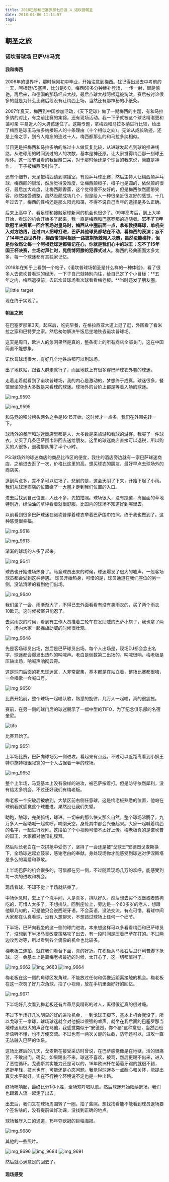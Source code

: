 ```yaml
---
title: 2018巴黎和巴塞罗那七日游_4_诺坎普朝圣
date: 2018-04-06 11:14:57
tags:
---
```


## 朝圣之旅

### 诺坎普球场  巴萨VS马竞  

#### 我和梅西

2006年的世界杯，那时候刚初中毕业，开始注意到梅西。犹记得出发去中考前的一天，阿根廷VS塞黑，比分是6:0，梅西60多分钟替补登场，一传一射，很是惊艳。再后来，和德国的那场经典大战，最后点球大战阿根廷被淘汰，赛后被讨论很多的就是为什么比赛后段没有让梅西上场，当然还有那神秘的小纸条。

2007年夏天，梅西到中国参加活动，《天下足球》做了一期梅西的主题，有和马拉多纳的对比，有之前比赛的集锦，还有现场活动。我一下子就被这个球艺精湛更和蔼可亲 平易近人的大男孩迷住了。这期专题，拿梅西和马拉多纳进行比较，给出了梅西是球王马拉多纳接班人的十条理由（十个相似之处）。无论从成长轨迹，还是上帝之手，到令人难忘的连过十人，梅西都那么的和马拉多纳相似。

节目更是把梅西和马拉多纳的练过十人做反复比较，从进球发起点到球的推进线路，从进球用的时间到过的人的次数，基本是神还原。让大家觉得梅西那一刻球王附体。这一段节目看的我目瞪口呆，对于那时候还是个球盲的我来说，简直是神作，一下子被梅西吸引住了。

还有个细节，天足把梅西请到演播室，有段乒乓球比赛，然后主持人让梅西颠乒乓球，梅西颠的很溜，然后觉得没难度，让梅西颠橙子，橙子也是圆的，依然颠的很好，最后加大难度，让梅西颠香蕉，这个觉得很不友好的，但是梅西依然面带笑容，欣然接受调整，虽然没颠成功几个，但是给人一种很亲近很友好的感觉。十几年过去了，梅西的性格还是那么阳光和蔼，不得不说自己当年的选择是多么正确。

后来上高中了，看足球和接触足球新闻的机会也很少了。09年高考后，到上大学开始，看球的机会开始多了起来，我一直是梅西和巴塞罗那的追随者。**忘不了11年欧冠半决赛第一回合客场对皇马时，梅西从中圈前面一点，拿布教授踩球，单机突入对方防线，连过四人把球打进，巴萨其他球员都站在不动，看梅西的表演；忘不了14年巴西世界杯，梅西带领阿根廷一路披荆斩棘闯入决赛，虽然没能碰杯，但是你依然让每一个阿根廷球迷都铭记在心，你就是我们心中的球王；忘不了15年国王杯决赛，主场对拜仁时，晃倒博阿滕的犯罪式过人**。梅西的经典画面太多太多，每一个球迷都有其独家记忆。

2016年在知乎上看到一个帖子，《诺坎普球场朝圣是什么样的一种体验》，看了很多人去诺坎普看球的经历，一下子自己就特别向往，给自己定了个小目标：**五年之内，梅西退役前，去诺坎普球场看次球看看梅老板。**当时还发了朋友圈。

![little_target](https://user-images.githubusercontent.com/11350907/37881060-9c4a5f1c-30c4-11e8-9c80-0620f7f0589a.jpg)

现在终于实现了。

#### 朝圣之旅

在巴塞罗那第3天，起床后，吃完早餐，在格拉西亚大道上逛了逛，外围看了看米拉之家和巴特罗之家。然后匆匆解决午饭后坐地铁去诺坎普球场。

这天是周日，欧洲人的悠闲果然是真的，整条街上的所有商店全部关门，这在中国简直不能想象。

诺坎普球场很大，有好几个地铁站都可以到球场。

出了地铁站，跟着人群走就行了，而且地铁上有很多穿巴萨球衣外套的球迷。

走着走着就看到了诺坎普球场，我的内心是激动的，梦想终于成真。球迷很多，餐馆里坐的也大多数是来看球的球迷。球场外的台阶上都是等着入场的球迷。

![img_9593](https://user-images.githubusercontent.com/11350907/38741524-ab0c5f3a-3f6c-11e8-8c67-607e5cdaff16.jpg)

![img_9595](https://user-images.githubusercontent.com/11350907/38740777-011b711a-3f6b-11e8-8e93-a561d56b4427.jpg)

和马竞的积分榜头两名之争是16:15开始，这时候才一点多，我们在外围先转一下。

球场外的餐厅和球迷商店里都是人，大多数是来旅游和看球的游客。我买了一件球衣，又买了几条巴萨围巾带回去送给朋友。这里的球迷商店直接可以退税，所以购买的人很多，退税排队排了半个小时。

PS:球场外的球迷商店的商品比市区的便宜，我住的酒店旁边就有一家巴萨球迷商店，之前进去逛了一次，价格比这里的高。想买球衣的朋友，最好早点去球场外的商店买。

逛到两点多，差不多可以进场了。悲剧的是，这会天阴了下来，开始下起了小雨。我们从球迷商店的位置绕了一大圈才走到我们位置的入口。

进去后找到自己位置，人还不多，先拍拍照。球场很大，没有跑道，离里面的草地特别近，绿油油的草坪看着就很舒服，比国内的球场不知道好到哪里去。

以前看到很多巴萨球迷在诺坎普穿着球衣举着巴萨围巾拍照，终于我也做到了。这种感觉很幸福。

![img_9618](https://user-images.githubusercontent.com/11350907/38740776-0099f8f6-3f6b-11e8-9346-73ec1b57a618.jpg)

![img_9613](https://user-images.githubusercontent.com/11350907/38774164-6a9b65f8-4094-11e8-80c8-debca78b9a5c.jpg)

渐渐的球场的人多了起来。

![img_9641](https://user-images.githubusercontent.com/11350907/38740796-072cb87a-3f6b-11e8-8571-09dfbef4a980.jpg)

球员也开始进场热身了。马竞球员出来的时候，球迷爆发了很大的嘘声，一般客场球员都会受到这种待遇。
球员开始热身，可惜的是，球员通道在我们座位的另一侧，没法清晰的看到他们出场。

![img_9640](https://user-images.githubusercontent.com/11350907/38774195-7b7fb8b4-4095-11e8-8c21-f86e4a4afcdd.jpg)

我们坐了一会，雨渐渐大了，不得已去外面看看有没有卖雨衣的，买了两个雨衣10欧元，这时候被宰只能忍了。

去买雨衣的时候，看到有工作人员推着三轮车在发助威的巴萨小旗子，我也拿了两个，场内大家一起摇旗助威的时候很壮观。

![img_9648](https://user-images.githubusercontent.com/11350907/38740795-06d8f8de-3f6b-11e8-9ea8-8fece0e06acf.jpg)

先是客场球员出场，然后是巴萨球员出场。每个人出场是，现场DJ都会念出名字，球迷都会爆发出热烈的呐喊声。老白是倒数第二出场的，呐喊很响，梅老板是压轴出场，呐喊声响彻云霄。

这是球门后面的死忠球迷区，人非常密集，基本都是在站立着，整场比赛都很嗨，一会唱歌一会喊口号。

![img_9650](https://user-images.githubusercontent.com/11350907/38740794-068397d6-3f6b-11e8-9304-19f8dff7c307.jpg)

比赛开始前，整个球场一起唱队歌，熟悉的旋律，几万人一起唱，真的很震撼。

赛前，在另一侧的球门后的球迷展示了一幅中型的TIFO，为了纪念俱乐部的名宿奎尼。

![tifo](https://wx3.sinaimg.cn/mw690/006gC8Esgy1fp16zl31dwj30f608owfb.jpg)

比赛开始了。

![img_9651](https://user-images.githubusercontent.com/11350907/38740791-05c0fbf4-3f6b-11e8-965b-a3427346e39a.jpg)

上半场比赛，巴萨向球场另一侧进攻，看起来有点远。不过可以近距离看到小狮王特尔施特根很寂寞的一个人占据着一半的球场。

![img_9652](https://user-images.githubusercontent.com/11350907/38740790-056e214a-3f6b-11e8-9d24-6c3632e5678f.jpg)

整个上半场，马竞基本上没有像样的进攻，被巴萨按着打。但是防守依然犀利，没有给太多机会。不过还好我们有梅老板。

梅老板一个突破后被放到，大禁区前右侧任意球，这是梅老板熟悉的位置，他站在球前我就感觉这个球要进，果然没让我们失望。

助跑，触球，完美弧线，球进。一切来的那么快又那么自然。整个球场沸腾了。九万多人一起呐喊一起欢呼，响彻天空，身处其中都会兴奋起来。大家一起喊着梅西的名字，一起进行膜拜。这段拍了个小视频可惜不太好上传。梅老板真的是诺坎普的国王，大家都对他顶礼膜拜。

然后队长老白在一次拼抢中受伤了，坚持了一会还是被“戈球王”安德烈戈麦斯换下，全场球迷起立鼓掌，感谢老白的奉献。身处现场你才能感受到球迷对伊涅斯塔是多么的喜爱和尊敬。

上半场巴萨的机会很多的，可惜都在另一侧，不过随着现场几万的欢呼，能感受到每一次的进攻和机会。

现场看球，不知不觉上半场就结束了。

中场休息时，去上了个洗手间，人是真多，排队好久。然后想去买个汉堡或者热狗吃的，可惜人太多了，不想排队。回到座位上，旁边是一个60多岁的老人，想跟他聊几句的，可是他只会说西班牙语，不会英语，没法交流，有点可惜。看球中间大家都在认真看球，没有人想聊天，不想错过球场上任何一个细节。

下半场，巴萨向我坐的这一侧的球门进攻，本来想这样可以多看看梅西和巴萨球员了，没想到下半场马竞改变策略攻了出去，有一段时间是压着巴萨在打的。不过两边攻势对等，所以看到各个偶像的机会也比较多。

梅老板三连拍，就在我们看台下面，真的好近。在积极从马竞右后卫菲利普脚下抢球。这一会基本上是离梅老板最近的时候，太开心了，这一切都值得了。

![img_9662](https://user-images.githubusercontent.com/11350907/38740789-05209be6-3f6b-11e8-914f-1743c946d1e0.jpg)
![img_9663](https://user-images.githubusercontent.com/11350907/38740788-0477cbba-3f6b-11e8-84ef-d06f4d133b63.jpg)
![img_9664](https://user-images.githubusercontent.com/11350907/38740787-042d27e0-3f6b-11e8-889a-9d0a85001466.jpg)

梅老板在这一侧的角球区发角球，不能放过任何和偶像近距离接触的机会。梅老板在这一次罚了好几次角球，拍了小视频，放在手机里面好好的回忆。

![img_9671](https://user-images.githubusercontent.com/11350907/38740786-03c656be-3f6b-11e8-8bc7-e3ad9822b71b.jpg)

下半场好几次看到梅老板还有库蒂尼奥精彩的过人，离得很近真的很过瘾。

不过下半场好几次明显的好的进攻机会，一到戈球王脚下，基本上机会就没了。所以戈球王一拿球，球场球迷就会对他报以很强的嘘声。就坐在我后面的巴塞罗那当地球迷用很大的声音在骂他，我感觉类似于“安德烈，你个猪”这种意思，当然西班牙语听不懂，也不方便交流。不过也有一两次关键的拦截，防守还可以，进攻一直无法融入巴萨的体系。

这场比赛后的几天，戈麦斯在接受采访时曾说，在巴萨感觉像是在地狱，活的很痛苦，不敢出门。确实，如果踢出不来，球迷不喜欢，被骂，然后更踢不出来，进入了恶性循环。戈麦斯其实能力还是可以的，16年欧洲杯在葡萄牙踢的就很不错，还挺年轻，技术也有，可能还是心态问题。我觉得球迷多一点耐心和关怀，能提出真实水平就好。实在不行换个环境说不定也是一种出路。

终场哨响起，最终比分1:0小胜，全场欢呼唱队歌。然后球迷开始陆续退场。我们也跟着人流一起走了出去。

出去后，我们又在球场周围转了一圈，拍了些照。想找找看能不能看到球员退场要个签名啥的，没有提前做好功课，没找到正确的地点。

球场餐厅入口的通道，15年夺欧冠的巨幅海报。

![img_9680](https://user-images.githubusercontent.com/11350907/38740785-03619e22-3f6b-11e8-8d78-e3b2af807c14.jpg)

其他的一些照片。

![img_9696](https://user-images.githubusercontent.com/11350907/38740780-01cef474-3f6b-11e8-84cd-c7acd8cb9eba.jpg)
![img_9684](https://user-images.githubusercontent.com/11350907/38740783-029b19a0-3f6b-11e8-800d-64732c6bef1d.jpg)
![img_9691](https://user-images.githubusercontent.com/11350907/38740782-02360c86-3f6b-11e8-8ad3-a8caa67e2b99.jpg)

然后就心满意足的回去了。

#### 现场感受
